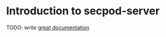# Introduction to secpod-server

TODO: write [great documentation](http://jacobian.org/writing/what-to-write/)
